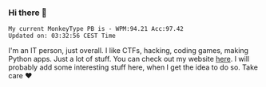 ### Hi there 👋
<!-- PB START -->
```
My current MonkeyType PB is - WPM:94.21 Acc:97.42
Updated on: 03:32:56 CEST Time
```
<!-- PB END -->
I'm an IT person, just overall. I like CTFs, hacking, coding games, making Python apps. Just a lot of stuff.
You can check out my website [here](https://skill3472.github.io/).
I will probably add some interesting stuff here, when I get the idea to do so. Take care ❤️
